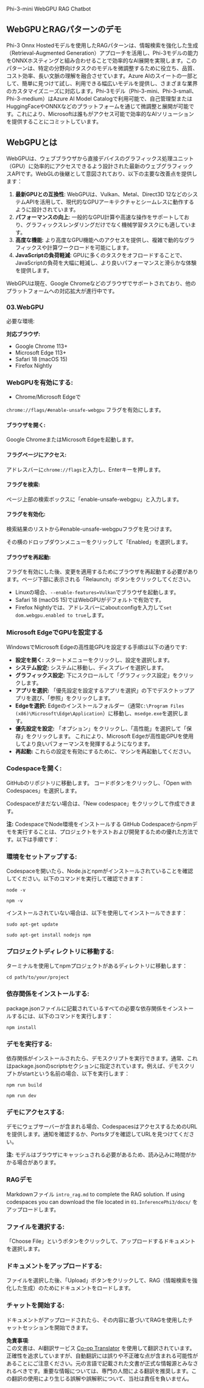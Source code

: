 <!--
CO_OP_TRANSLATOR_METADATA:
{
  "original_hash": "c7a7f2a07dc176c19e1ab9f249b548c9",
  "translation_date": "2025-04-04T11:37:18+00:00",
  "source_file": "code\\08.RAG\\rag_webgpu_chat\\README.md",
  "language_code": "ja"
}
-->
Phi-3-mini WebGPU RAG Chatbot

## WebGPUとRAGパターンのデモ
Phi-3 Onnx Hostedモデルを使用したRAGパターンは、情報検索を強化した生成（Retrieval-Augmented Generation）アプローチを活用し、Phi-3モデルの能力をONNXホスティングと組み合わせることで効率的なAI展開を実現します。このパターンは、特定の分野向けタスクのモデルを微調整するために役立ち、品質、コスト効率、長い文脈の理解を融合させています。Azure AIのスイートの一部として、簡単に見つけて試し、利用できる幅広いモデルを提供し、さまざまな業界のカスタマイズニーズに対応します。Phi-3モデル（Phi-3-mini、Phi-3-small、Phi-3-medium）はAzure AI Model Catalogで利用可能で、自己管理型またはHuggingFaceやONNXなどのプラットフォームを通じて微調整と展開が可能です。これにより、Microsoftは誰もがアクセス可能で効率的なAIソリューションを提供することにコミットしています。

## WebGPUとは
WebGPUは、ウェブブラウザから直接デバイスのグラフィックス処理ユニット（GPU）に効率的にアクセスできるよう設計された最新のウェブグラフィックスAPIです。WebGLの後継として意図されており、以下の主要な改善点を提供します：

1. **最新GPUとの互換性**: WebGPUは、Vulkan、Metal、Direct3D 12などのシステムAPIを活用して、現代的なGPUアーキテクチャとシームレスに動作するように設計されています。
2. **パフォーマンスの向上**: 一般的なGPU計算や高速な操作をサポートしており、グラフィックスレンダリングだけでなく機械学習タスクにも適しています。
3. **高度な機能**: より高度なGPU機能へのアクセスを提供し、複雑で動的なグラフィックスや計算ワークロードを可能にします。
4. **JavaScriptの負荷軽減**: GPUに多くのタスクをオフロードすることで、JavaScriptの負荷を大幅に軽減し、より良いパフォーマンスと滑らかな体験を提供します。

WebGPUは現在、Google Chromeなどのブラウザでサポートされており、他のプラットフォームへの対応拡大が進行中です。

### 03.WebGPU
必要な環境:

**対応ブラウザ:** 
- Google Chrome 113+
- Microsoft Edge 113+
- Safari 18 (macOS 15)
- Firefox Nightly

### WebGPUを有効にする:

- Chrome/Microsoft Edgeで 

`chrome://flags/#enable-unsafe-webgpu` フラグを有効にします。

#### ブラウザを開く:
Google ChromeまたはMicrosoft Edgeを起動します。

#### フラグページにアクセス:
アドレスバーに`chrome://flags`と入力し、Enterキーを押します。

#### フラグを検索:
ページ上部の検索ボックスに「enable-unsafe-webgpu」と入力します。

#### フラグを有効化:
検索結果のリストから#enable-unsafe-webgpuフラグを見つけます。

その横のドロップダウンメニューをクリックして「Enabled」を選択します。

#### ブラウザを再起動:
フラグを有効にした後、変更を適用するためにブラウザを再起動する必要があります。ページ下部に表示される「Relaunch」ボタンをクリックしてください。

- Linuxの場合、`--enable-features=Vulkan`でブラウザを起動します。
- Safari 18 (macOS 15)ではWebGPUがデフォルトで有効です。
- Firefox Nightlyでは、アドレスバーにabout:configを入力して`set dom.webgpu.enabled to true`します。

### Microsoft EdgeでGPUを設定する 

WindowsでMicrosoft Edgeの高性能GPUを設定する手順は以下の通りです:

- **設定を開く:** スタートメニューをクリックし、設定を選択します。
- **システム設定:** システムに移動し、ディスプレイを選択します。
- **グラフィックス設定:** 下にスクロールして「グラフィックス設定」をクリックします。
- **アプリを選択:** 「優先設定を設定するアプリを選択」の下でデスクトップアプリを選び、「参照」をクリックします。
- **Edgeを選択:** Edgeのインストールフォルダー（通常`C:\Program Files (x86)\Microsoft\Edge\Application`）に移動し、`msedge.exe`を選択します。
- **優先設定を設定:** 「オプション」をクリックし、「高性能」を選択して「保存」をクリックします。
これにより、Microsoft Edgeが高性能GPUを使用してより良いパフォーマンスを発揮するようになります。
- **再起動:** これらの設定を有効にするために、マシンを再起動してください。

### Codespaceを開く:
GitHubのリポジトリに移動します。
コードボタンをクリックし、「Open with Codespaces」を選択します。

Codespaceがまだない場合は、「New codespace」をクリックして作成できます。

**注:** CodespaceでNode環境をインストールする
GitHub Codespaceからnpmデモを実行することは、プロジェクトをテストおよび開発するための優れた方法です。以下は手順です：

### 環境をセットアップする:
Codespaceを開いたら、Node.jsとnpmがインストールされていることを確認してください。以下のコマンドを実行して確認できます：
```
node -v
```
```
npm -v
```

インストールされていない場合は、以下を使用してインストールできます：
```
sudo apt-get update
```
```
sudo apt-get install nodejs npm
```

### プロジェクトディレクトリに移動する:
ターミナルを使用してnpmプロジェクトがあるディレクトリに移動します：
```
cd path/to/your/project
```

### 依存関係をインストールする:
package.jsonファイルに記載されているすべての必要な依存関係をインストールするには、以下のコマンドを実行します：

```
npm install
```

### デモを実行する:
依存関係がインストールされたら、デモスクリプトを実行できます。通常、これはpackage.jsonのscriptsセクションに指定されています。例えば、デモスクリプトがstartという名前の場合、以下を実行します：

```
npm run build
```
```
npm run dev
```

### デモにアクセスする:
デモにウェブサーバーが含まれる場合、CodespacesはアクセスするためのURLを提供します。通知を確認するか、Portsタブを確認してURLを見つけてください。

**注:** モデルはブラウザにキャッシュされる必要があるため、読み込みに時間がかかる場合があります。

### RAGデモ
Markdownファイル `intro_rag.md` to complete the RAG solution. If using codespaces you can download the file located in `01.InferencePhi3/docs/` をアップロードします。

### ファイルを選択する:
「Choose File」というボタンをクリックして、アップロードするドキュメントを選択します。

### ドキュメントをアップロードする:
ファイルを選択した後、「Upload」ボタンをクリックして、RAG（情報検索を強化した生成）のためにドキュメントをロードします。

### チャットを開始する:
ドキュメントがアップロードされたら、その内容に基づいてRAGを使用したチャットセッションを開始できます。

**免責事項**:  
この文書は、AI翻訳サービス [Co-op Translator](https://github.com/Azure/co-op-translator) を使用して翻訳されています。正確性を追求していますが、自動翻訳には誤りや不正確な点が含まれる可能性があることにご注意ください。元の言語で記載された文書が正式な情報源とみなされるべきです。重要な情報については、専門の人間による翻訳を推奨します。この翻訳の使用により生じる誤解や誤解釈について、当社は責任を負いません。